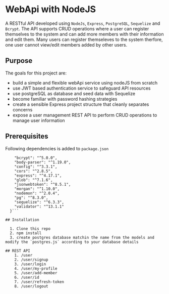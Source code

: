 # WebApi with NodeJS

A RESTful API developed using `NodeJs`, `Express`, `PostgreSQL`, `Sequelize` and `Bcrypt`. The API supports CRUD operations where a user can register themselves to the system and can add more members with their information and edit them. Many users can register themseleves to the system therfore, one user cannot view/edit members added by other users.

## Purpose

The goals for this project are:
 - build a simple and flexible webApi service using nodeJS from scratch
 - use JWT based authentication service to safeguard API resources
 - use postgreSQL as database and seed data with Sequelize
 - become familiar with password hashing strategies
 - create a sensible Express project structure that cleanly separates concerns
 - expose a user management REST API to perform CRUD operations to manage user information

 ## Prerequisites

Following dependencies is added to `package.json`

```dependencies: {
    "bcrypt": "^5.0.0",
    "body-parser": "^1.19.0",
    "config": "^3.3.1",
    "cors": "^2.8.5",
    "express": "^4.17.1",
    "glob": "^7.1.6",
    "jsonwebtoken": "^8.5.1",
    "morgan": "^1.10.0",
    "nodemon": "^2.0.4",
    "pg": "^8.3.0",
    "sequelize": "^6.3.3",
    "validator": "^13.1.1"
  }```

## Installation

  1. Clone this repo
  2. npm install
  3. create postgres database matchin the name from the models and modify the `postgres.js` according to your database details

## REST API
    1. /user
    2. /user/signup
    3. /user/login
    4. /user/my-profile
    5. /user/add-member
    6. /user/id
    7. /user/refresh-token
    8. /user/logout